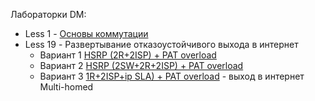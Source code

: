Лабораторки DM:

- Less 1 - [Основы коммутации](L1/RADME.md)
- Less 19 - Развертывание отказоустойчивого выхода в интернет
   - Вариант 1 [HSRP (2R+2ISP) + PAT overload](L19/RADME.md)
   - Вариант 2 [HSRP (2SW+2R+2ISP) + PAT overload](L19_2/RADME.md)
   - Вариант 3 [1R+2ISP+ip SLA) + PAT overload](L19_3/RADME.md) - выход в интернет Multi-homed
